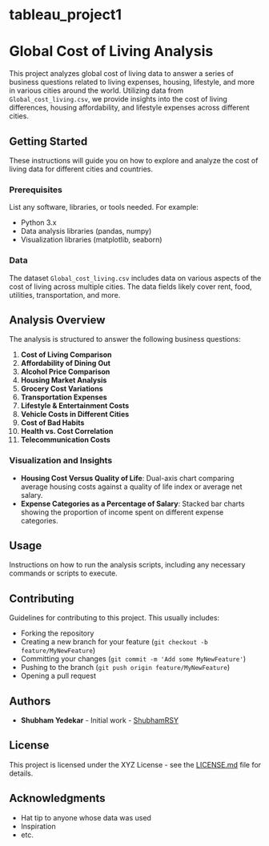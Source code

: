 # tableau_project1
# Global Cost of Living Analysis

This project analyzes global cost of living data to answer a series of business questions related to living expenses, housing, lifestyle, and more in various cities around the world. Utilizing data from `Global_cost_living.csv`, we provide insights into the cost of living differences, housing affordability, and lifestyle expenses across different cities.

## Getting Started

These instructions will guide you on how to explore and analyze the cost of living data for different cities and countries.

### Prerequisites

List any software, libraries, or tools needed. For example:

- Python 3.x
- Data analysis libraries (pandas, numpy)
- Visualization libraries (matplotlib, seaborn)

### Data

The dataset `Global_cost_living.csv` includes data on various aspects of the cost of living across multiple cities. The data fields likely cover rent, food, utilities, transportation, and more.

## Analysis Overview

The analysis is structured to answer the following business questions:

1. **Cost of Living Comparison**
2. **Affordability of Dining Out**
3. **Alcohol Price Comparison**
4. **Housing Market Analysis**
5. **Grocery Cost Variations**
6. **Transportation Expenses**
7. **Lifestyle & Entertainment Costs**
8. **Vehicle Costs in Different Cities**
9. **Cost of Bad Habits**
10. **Health vs. Cost Correlation**
11. **Telecommunication Costs**

### Visualization and Insights

- **Housing Cost Versus Quality of Life**: Dual-axis chart comparing average housing costs against a quality of life index or average net salary.
- **Expense Categories as a Percentage of Salary**: Stacked bar charts showing the proportion of income spent on different expense categories.

## Usage

Instructions on how to run the analysis scripts, including any necessary commands or scripts to execute.

## Contributing

Guidelines for contributing to this project. This usually includes:

- Forking the repository
- Creating a new branch for your feature (`git checkout -b feature/MyNewFeature`)
- Committing your changes (`git commit -m 'Add some MyNewFeature'`)
- Pushing to the branch (`git push origin feature/MyNewFeature`)
- Opening a pull request

## Authors

- **Shubham Yedekar** - Initial work - [ShubhamRSY]([https://github.com/YourGitHubUsername](https://github.com/ShubhamRSY))


## License

This project is licensed under the XYZ License - see the [LICENSE.md](LICENSE.md) file for details.

## Acknowledgments

- Hat tip to anyone whose data was used
- Inspiration
- etc.
